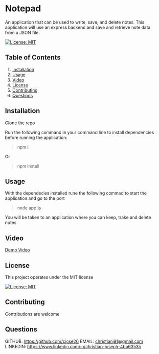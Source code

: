 # Notepad
An application that can be used to write, save, and delete notes. This application will use an express backend and save and retrieve note data from a JSON file.
  
  [![License: MIT](https://img.shields.io/badge/License-MIT-yellow.svg)](https://opensource.org/licenses/MIT)
  
  
  ## Table of Contents
  1. [Installation](#Installation)
  2. [Usage](#Usage)
  3. [Video](#Video)
  4. [License](#License)
  5. [Contributing](#Contributing)
  6. [Questions](#Questions)
  
  ## Installation 
  Clone the repo
  
  Run the following command in your command line to install dependencies before running the application:
  
  > npm i
  
  Or
  
  > npm install
  
  
  ## Usage
  With the dependecies installed rune the following commad to start the application and go to the port
  
  > node app.js 
   
  You will be taken to an application where you can keep, trake and delete notes 
  
  ## Video
  
  <a href="">Demo Video</a>
  
 
  
  ## License
  This project operates under the MIT license
  
  [![License: MIT](https://img.shields.io/badge/License-MIT-yellow.svg)](https://opensource.org/licenses/MIT)
  
  ## Contributing 
  Contributions are welcome
  
  ## Questions
  
  GITHUB: https://github.com/cjose26
  EMAIL: christianj91@gmail.com
  LINKEDIN: https://www.linkedin.com/in/christian-joseph-4ba63535
  
